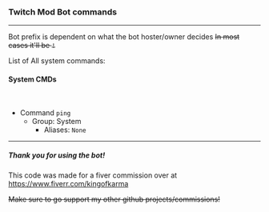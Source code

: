 ### Twitch Mod Bot commands

---

Bot prefix is dependent on what the bot hoster/owner decides
~~In most cases it'll be `!`~~

List of All system commands:

#### System CMDs

<br>

- Command `ping`
  - Group: System
    - Aliases: `None`

---

##### Thank you for using the bot!

This code was made for a fiver commission over at
https://www.fiverr.com/kingofkarma

~~Make sure to go support my other github projects/commissions!~~
